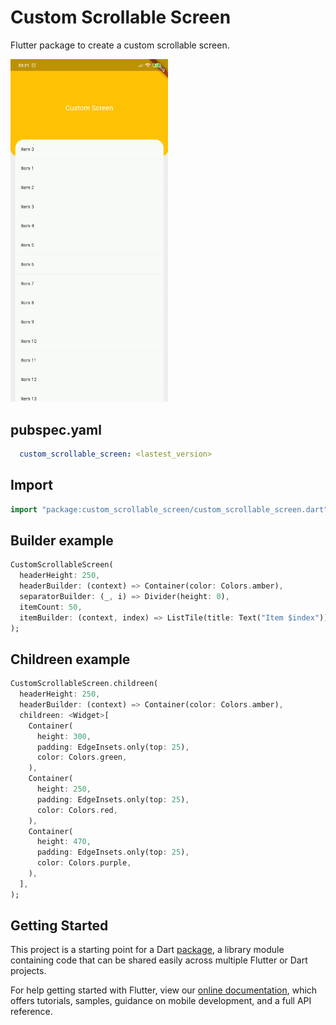 # Custom Scrollable Screen

Flutter package to create a custom scrollable screen.

<img src="https://github.com/davidsdearaujo/custom_scrollable_screen/blob/master/screenshots/Screenshot_1.png?raw=true" width="50%" />

## pubspec.yaml
```yaml
  custom_scrollable_screen: <lastest_version>
```

## Import
```dart
import "package:custom_scrollable_screen/custom_scrollable_screen.dart";
```

## Builder example
```dart
CustomScrollableScreen(
  headerHeight: 250,
  headerBuilder: (context) => Container(color: Colors.amber),
  separatorBuilder: (_, i) => Divider(height: 0),
  itemCount: 50,
  itemBuilder: (context, index) => ListTile(title: Text("Item $index")),
);
```

## Childreen example
```dart
CustomScrollableScreen.childreen(
  headerHeight: 250,
  headerBuilder: (context) => Container(color: Colors.amber),
  childreen: <Widget>[
    Container(
      height: 300,
      padding: EdgeInsets.only(top: 25),
      color: Colors.green,
    ),
    Container(
      height: 250,
      padding: EdgeInsets.only(top: 25),
      color: Colors.red,
    ),
    Container(
      height: 470,
      padding: EdgeInsets.only(top: 25),
      color: Colors.purple,
    ),
  ],
);
```

## Getting Started

This project is a starting point for a Dart
[package](https://flutter.dev/developing-packages/),
a library module containing code that can be shared easily across
multiple Flutter or Dart projects.

For help getting started with Flutter, view our 
[online documentation](https://flutter.dev/docs), which offers tutorials, 
samples, guidance on mobile development, and a full API reference.
